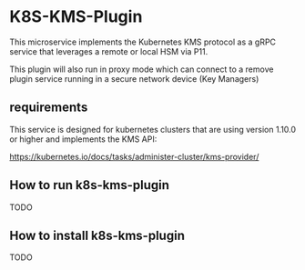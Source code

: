 # K8S-KMS-Plugin

This microservice implements the Kubernetes KMS protocol as a gRPC service that leverages a remote or local HSM via P11.

This plugin will also run in proxy mode which can connect to a remove plugin service running in a secure network device (Key Managers)

## requirements

This service is designed for kubernetes clusters that are using version 1.10.0 or higher and implements the KMS API:

https://kubernetes.io/docs/tasks/administer-cluster/kms-provider/


## How to run k8s-kms-plugin

TODO

## How to install k8s-kms-plugin

TODO